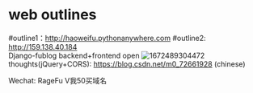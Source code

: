 # web outlines
#outline1：http://haoweifu.pythonanywhere.com
#outline2: http://159.138.40.184  
Django-fublog backend+frontend open 
![1672489304472](https://user-images.githubusercontent.com/115386399/210136585-deb855d4-c04b-43f8-94d6-00bada28d389.jpg)
<br>
thoughts(jQuery+CORS): https://blog.csdn.net/m0_72661928    (chinese)

Wechat: RageFu V我50买域名
